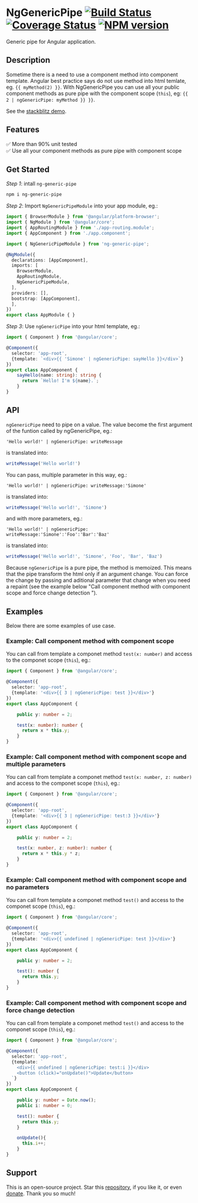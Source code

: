 # NgGenericPipe [![Build Status](https://travis-ci.org/nigrosimone/ng-generic-pipe.svg?branch=master)](https://travis-ci.com/github/nigrosimone/ng-generic-pipe) [![Coverage Status](https://coveralls.io/repos/github/nigrosimone/ng-generic-pipe/badge.svg?branch=master)](https://coveralls.io/github/nigrosimone/ng-generic-pipe?branch=master) [![NPM version](https://img.shields.io/npm/v/ng-generic-pipe.svg)](https://www.npmjs.com/package/ng-generic-pipe)

Generic pipe for Angular application.

## Description

Sometime there is a need to use a component method into component template. Angular best practice says do not use method into html temlate, eg. `{{ myMethod(2) }}`. With NgGenericPipe you can use all your public component methods as pure pipe with the component scope (`this`), eg: `{{ 2 | ngGenericPipe: myMethod }} }}`.

See the [stackblitz demo](https://stackblitz.com/edit/demo-ng-generic-pipe?file=src%2Fapp%2Fapp.component.ts).

## Features

✅ More than 90% unit tested<br>
✅ Use all your component methods as pure pipe with component scope<br>

## Get Started

*Step 1*: intall `ng-generic-pipe`

```bash
npm i ng-generic-pipe
```

*Step 2*: Import `NgGenericPipeModule` into your app module, eg.:

```ts
import { BrowserModule } from '@angular/platform-browser';
import { NgModule } from '@angular/core';
import { AppRoutingModule } from './app-routing.module';
import { AppComponent } from './app.component';

import { NgGenericPipeModule } from 'ng-generic-pipe';

@NgModule({
  declarations: [AppComponent],
  imports: [
    BrowserModule,
    AppRoutingModule,
    NgGenericPipeModule,
  ],
  providers: [],
  bootstrap: [AppComponent],
  ],
})
export class AppModule { }
```

*Step 3*: Use `ngGenericPipe` into your html template, eg.:

```ts
import { Component } from '@angular/core';

@Component({
  selector: 'app-root',
  {template: `<div>{{ 'Simone' | ngGenericPipe: sayHello }}</div>`}
})
export class AppComponent {
    sayHello(name: string): string {
      return `Hello! I'm ${name}.`; 
    }
}
```

## API

`ngGenericPipe` need to pipe on a value. The value become the first argument of the funtion called by ngGenericPipe, eg.:

```
'Hello world!' | ngGenericPipe: writeMessage
```

is translated into:

```ts
writeMessage('Hello world!')
```

You can pass, multiple parameter in this way, eg.:

```
'Hello world!' | ngGenericPipe: writeMessage:'Simone'
```

is translated into:

```ts
writeMessage('Hello world!', 'Simone')
```

and with more parameters, eg.:

```
'Hello world!' | ngGenericPipe: writeMessage:'Simone':'Foo':'Bar':'Baz'
```

is translated into:

```ts
writeMessage('Hello world!', 'Simone', 'Foo', 'Bar', 'Baz')
```

Because `ngGenericPipe` is a pure pipe, the method is memoized. This means that the pipe transform the html only if an argument change. You can force the change by passing and aditional parameter that change when you need a repaint (see the example below "Call component method with component scope and force change detection
").

## Examples

Below there are some examples of use case.

### Example: Call component method with component scope

You can call from template a componet method `test(x: number)` and access to the componet scope (`this`), eg.:

```ts
import { Component } from '@angular/core';

@Component({
  selector: 'app-root',
  {template: '<div>{{ 3 | ngGenericPipe: test }}</div>'}
})
export class AppComponent {

    public y: number = 2;

    test(x: number): number {
      return x * this.y; 
    }
}
```

### Example: Call component method with component scope and multiple parameters

You can call from template a componet method `test(x: number, z: number)` and access to the componet scope (`this`), eg.:

```ts
import { Component } from '@angular/core';

@Component({
  selector: 'app-root',
  {template: '<div>{{ 3 | ngGenericPipe: test:3 }}</div>'}
})
export class AppComponent {

    public y: number = 2;

    test(x: number, z: number): number {
      return x * this.y * z; 
    }
}
```

### Example: Call component method with component scope and no parameters

You can call from template a componet method `test()` and access to the componet scope (`this`), eg.:

```ts
import { Component } from '@angular/core';

@Component({
  selector: 'app-root',
  {template: '<div>{{ undefined | ngGenericPipe: test }}</div>'}
})
export class AppComponent {

    public y: number = 2;

    test(): number {
      return this.y; 
    }
}
```

### Example: Call component method with component scope and force change detection

You can call from template a componet method `test()` and access to the componet scope (`this`), eg.:

```ts
import { Component } from '@angular/core';

@Component({
  selector: 'app-root',
  {template: `
    <div>{{ undefined | ngGenericPipe: test:i }}</div>
    <button (click)="onUpdate()">Update</button>
  `}
})
export class AppComponent {

    public y: number = Date.now();
    public i: number = 0;

    test(): number {
      return this.y; 
    }

    onUpdate(){
      this.i++;
    }
}
```

## Support

This is an open-source project. Star this [repository](https://github.com/nigrosimone/ng-generic-pipe), if you like it, or even [donate](https://www.paypal.com/paypalme/snwp). Thank you so much!
